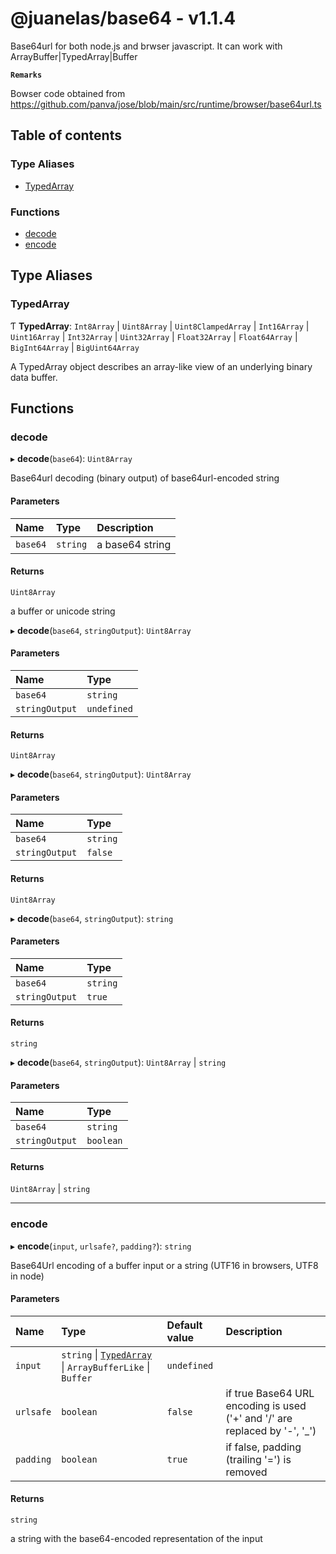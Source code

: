 # @juanelas/base64 - v1.1.4

Base64url for both node.js and brwser javascript. It can work with ArrayBuffer|TypedArray|Buffer

**`Remarks`**

Bowser code obtained from https://github.com/panva/jose/blob/main/src/runtime/browser/base64url.ts

## Table of contents

### Type Aliases

- [TypedArray](API.md#typedarray)

### Functions

- [decode](API.md#decode)
- [encode](API.md#encode)

## Type Aliases

### TypedArray

Ƭ **TypedArray**: `Int8Array` \| `Uint8Array` \| `Uint8ClampedArray` \| `Int16Array` \| `Uint16Array` \| `Int32Array` \| `Uint32Array` \| `Float32Array` \| `Float64Array` \| `BigInt64Array` \| `BigUint64Array`

A TypedArray object describes an array-like view of an underlying binary data buffer.

## Functions

### decode

▸ **decode**(`base64`): `Uint8Array`

Base64url decoding (binary output) of base64url-encoded string

#### Parameters

| Name | Type | Description |
| :------ | :------ | :------ |
| `base64` | `string` | a base64 string |

#### Returns

`Uint8Array`

a buffer or unicode string

▸ **decode**(`base64`, `stringOutput`): `Uint8Array`

#### Parameters

| Name | Type |
| :------ | :------ |
| `base64` | `string` |
| `stringOutput` | `undefined` |

#### Returns

`Uint8Array`

▸ **decode**(`base64`, `stringOutput`): `Uint8Array`

#### Parameters

| Name | Type |
| :------ | :------ |
| `base64` | `string` |
| `stringOutput` | ``false`` |

#### Returns

`Uint8Array`

▸ **decode**(`base64`, `stringOutput`): `string`

#### Parameters

| Name | Type |
| :------ | :------ |
| `base64` | `string` |
| `stringOutput` | ``true`` |

#### Returns

`string`

▸ **decode**(`base64`, `stringOutput`): `Uint8Array` \| `string`

#### Parameters

| Name | Type |
| :------ | :------ |
| `base64` | `string` |
| `stringOutput` | `boolean` |

#### Returns

`Uint8Array` \| `string`

___

### encode

▸ **encode**(`input`, `urlsafe?`, `padding?`): `string`

Base64Url encoding of a buffer input or a string (UTF16 in browsers, UTF8 in node)

#### Parameters

| Name | Type | Default value | Description |
| :------ | :------ | :------ | :------ |
| `input` | `string` \| [`TypedArray`](API.md#typedarray) \| `ArrayBufferLike` \| `Buffer` | `undefined` |  |
| `urlsafe` | `boolean` | `false` | if true Base64 URL encoding is used ('+' and '/' are replaced by '-', '_') |
| `padding` | `boolean` | `true` | if false, padding (trailing '=') is removed |

#### Returns

`string`

a string with the base64-encoded representation of the input
